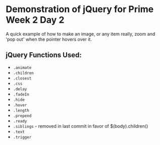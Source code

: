 # Demonstration of jQuery for Prime Week 2 Day 2

A quick example of how to make an image, or any item really, zoom and 'pop out' when the pointer hovers over it.

## jQuery Functions Used:
- `.animate`
- `.children`
- `.closest`
- `.css`
- `.delay`
- `.fadeIn`
- `.hide`
- `.hover`
- `.length`
- `.prepend`
- `.ready`
- `.siblings` - removed in last commit in favor of $(body).children() 
- `.text`
- `.trigger`
